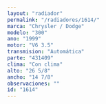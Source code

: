 ```yaml
---
layout: "radiador"
permalink: "/radiadores/1614/"
marca: "Chrysler / Dodge"
modelo: "300"
ano: "1999"
motor: "V6 3.5"
transmision: "Automática"
parte: "431409"
clima: "Con clima"
alto: "26 5/8"
ancho: "14 7/8"
observaciones: ""
id: "1614"
---
```


